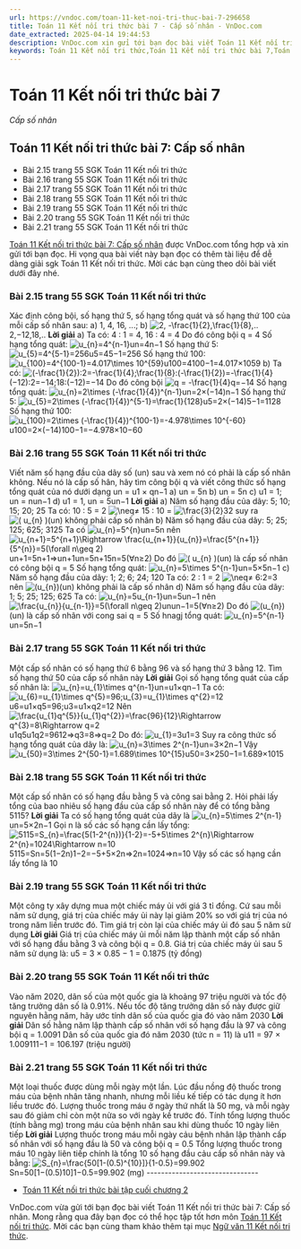 ```yaml
---
url: https://vndoc.com/toan-11-ket-noi-tri-thuc-bai-7-296658
title: Toán 11 Kết nối tri thức bài 7 - Cấp số nhân - VnDoc.com
date_extracted: 2025-04-14 19:44:53
description: VnDoc.com xin gửi tới bạn đọc bài viết Toán 11 Kết nối tri thức bài 7: Cấp số nhân. Mời các bạn cùng tham khảo chi tiết.
keywords: Toán 11 Kết nối tri thức,Toán 11 Kết nối tri thức bài 7,Toán lớp 11 Kết nối tri thức,toán 11 Kết nối tri thức với cuộc sống,bài tập toán 11 Kết nối tri thức với cuộc sống,giải sgk toán 11 kết nối tri thức,giải toán 11 kết nối tri thức,toán 11 kntt,toán 11 kết nối,toán 11,Toán 11 Kết nối tri thức bài 7 Cấp số nhân,cấp số nhân,bài 7 cấp số nhân
---
```


# Toán 11 Kết nối tri thức bài 7
 _Cấp số nhân_
## Toán 11 Kết nối tri thức bài 7: Cấp số nhân
  * Bài 2.15 trang 55 SGK Toán 11 Kết nối tri thức
  * Bài 2.16 trang 55 SGK Toán 11 Kết nối tri thức
  * Bài 2.17 trang 55 SGK Toán 11 Kết nối tri thức
  * Bài 2.18 trang 55 SGK Toán 11 Kết nối tri thức
  * Bài 2.19 trang 55 SGK Toán 11 Kết nối tri thức
  * Bài 2.20 trang 55 SGK Toán 11 Kết nối tri thức
  * Bài 2.21 trang 55 SGK Toán 11 Kết nối tri thức

[Toán 11 Kết nối tri thức bài 7: Cấp số nhân](<https://vndoc.com/toan-11-ket-noi-tri-thuc-bai-7-296658>) được VnDoc.com tổng hợp và xin gửi tới bạn đọc. Hi vọng qua bài viết này bạn đọc có thêm tài liệu để dễ dàng giải sgk Toán 11 Kết nối tri thức. Mời các bạn cùng theo dõi bài viết dưới đây nhé.
### Bài 2.15 trang 55 SGK Toán 11 Kết nối tri thức
Xác định công bội, số hạng thứ 5, số hạng tổng quát và số hạng thứ 100 của mỗi cấp số nhân sau:
a\) 1, 4, 16, ...;
b\) ![2, -\\frac{1}{2},\\frac{1}{8},..](https://i.vdoc.vn/data/image/blank.png)2,−12,18,..
**Lời giải**
a\) Ta có: 4 : 1 = 4, 16 : 4 = 4
Do đó công bội q = 4
Số hạng tổng quát: ![u_{n}=4^{n-1}](https://i.vdoc.vn/data/image/blank.png)un=4n−1
Số hạng thứ 5: ![u_{5}=4^{5-1}=256](https://i.vdoc.vn/data/image/blank.png)u5=45−1=256
Số hạng thứ 100: ![u_{100}=4^{100-1}=4.017\\times 10^{59}](https://i.vdoc.vn/data/image/blank.png)u100=4100−1=4.017×1059
b\) Ta có: ![\(-\\frac{1}{2}\):2=-\\frac{1}{4};\\frac{1}{8}:\(-\\frac{1}{2}\)=-\\frac{1}{4}](https://i.vdoc.vn/data/image/blank.png)\(−12\):2=−14;18:\(−12\)=−14
Do đó công bội ![q = -\\frac{1}{4}](https://i.vdoc.vn/data/image/blank.png)q=−14
Số hạng tổng quát: ![u_{n}=2\\times \(-\\frac{1}{4}\)^{n-1}](https://i.vdoc.vn/data/image/blank.png)un=2×\(−14\)n−1
Số hạng thứ 5: ![u_{5}=2\\times \(-\\frac{1}{4}\)^{5-1}=\\frac{1}{128}](https://i.vdoc.vn/data/image/blank.png)u5=2×\(−14\)5−1=1128
Số hạng thứ 100: ![u_{100}=2\\times \(-\\frac{1}{4}\)^{100-1}=-4.978\\times 10^{-60}](https://i.vdoc.vn/data/image/blank.png)u100=2×\(−14\)100−1=−4.978×10−60
### Bài 2.16 trang 55 SGK Toán 11 Kết nối tri thức
Viết năm số hạng đầu của dãy số \(un\) sau và xem nó có phải là cấp số nhân không. Nếu nó là cấp số hân, hãy tìm công bội q và viết công thức số hạng tổng quát của nó dưới dạng un = u1 × qn−1
a\) un = 5n
b\) un = 5n
c\) u1 = 1; un = nun−1
d\) u1 = 1, un = 5un−1
**Lời giải**
a\) Năm số hạng đầu của dãy: 5; 10; 15; 20; 25
Ta có: 10 : 5 = 2 ![\\neq](https://i.vdoc.vn/data/image/blank.png)≠ 15 : 10 = ![\\frac{3}{2}](https://i.vdoc.vn/data/image/blank.png)32 suy ra ![\( u_{n} \)](https://i.vdoc.vn/data/image/blank.png)\(un\) không phải cấp số nhân
b\) Năm số hạng đầu của dãy: 5; 25; 125; 625; 3125
Ta có ![u_{n}=5^{n}](https://i.vdoc.vn/data/image/blank.png)un=5n nên ![u_{n+1}=5^{n+1}\\Rightarrow \\frac{u_{n+1}}{u_{n}}=\\frac{5^{n+1}}{5^{n}}=5\(\\forall n\\geq 2\)](https://i.vdoc.vn/data/image/blank.png)un+1=5n+1⇒un+1un=5n+15n=5\(∀n≥2\)
Do đó ![\( u_{n} \)](https://i.vdoc.vn/data/image/blank.png)\(un\) là cấp số nhân có công bội q = 5
Số hạng tổng quát: ![u_{n}=5\\times 5^{n-1}](https://i.vdoc.vn/data/image/blank.png)un=5×5n−1
c\) Năm số hạng đầu của dãy: 1; 2; 6; 24; 120
Ta có: 2 : 1 = 2 ![\\neq](https://i.vdoc.vn/data/image/blank.png)≠ 6:2=3 nên ![\(u_{n}\)](https://i.vdoc.vn/data/image/blank.png)\(un\) không phải là cấp số nhân
d\) Năm số hạng đầu của dãy: 1; 5; 25; 125; 625
Ta có: ![u_{n}=5u_{n-1}](https://i.vdoc.vn/data/image/blank.png)un=5un−1 nên ![\\frac{u_{n}}{u_{n-1}}=5\(\\forall n\\geq 2\)](https://i.vdoc.vn/data/image/blank.png)unun−1=5\(∀n≥2\)
Do đó ![\(u_{n}\)](https://i.vdoc.vn/data/image/blank.png)\(un\) là cấp số nhân với cong sai q = 5
Số hnagj tổng quát: ![u_{n}=5^{n-1}](https://i.vdoc.vn/data/image/blank.png)un=5n−1
### Bài 2.17 trang 55 SGK Toán 11 Kết nối tri thức
Một cấp số nhân có số hạng thứ 6 bằng 96 và số hạng thứ 3 bằng 12. Tìm số hạng thứ 50 của cấp số nhân này
**Lời giải**
Gọi số hạng tổng quát của cấp số nhân là: ![u_{n}=u_{1}\\times q^{n-1}](https://i.vdoc.vn/data/image/blank.png)un=u1×qn−1
Ta có: ![u_{6}=u_{1}\\times q^{5}=96;u_{3}=u_{1}\\times q^{2}=12](https://i.vdoc.vn/data/image/blank.png)u6=u1×q5=96;u3=u1×q2=12
Nên ![\\frac{u_{1}q^{5}}{u_{1}q^{2}}=\\frac{96}{12}\\Rightarrow q^{3}=8\\Rightarrow q=2](https://i.vdoc.vn/data/image/blank.png)u1q5u1q2=9612⇒q3=8⇒q=2
Do đó: ![u_{1}=3](https://i.vdoc.vn/data/image/blank.png)u1=3
Suy ra công thức số hạng tổng quát của dãy là: ![u_{n}=3\\times 2^{n-1}](https://i.vdoc.vn/data/image/blank.png)un=3×2n−1
Vậy ![u_{50}=3\\times 2^{50-1}=1.689\\times 10^{15}](https://i.vdoc.vn/data/image/blank.png)u50=3×250−1=1.689×1015
### Bài 2.18 trang 55 SGK Toán 11 Kết nối tri thức
Một cấp số nhân có số hạng đầu bằng 5 và công sai bằng 2. Hỏi phải lấy tổng của bao nhiêu số hạng đầu của cấp số nhân này để có tổng bằng 5115?
**Lời giải**
Ta có số hạng tổng quát của dãy là ![u_{n}=5\\times 2^{n-1}](https://i.vdoc.vn/data/image/blank.png)un=5×2n−1
Gọi n là số các số hạng cần lấy tổng:
![5115=S_{n}=\\frac{5\(1-2^{n}\)}{1-2}=-5+5\\times 2^{n}\\Rightarrow 2^{n}=1024\\Rightarrow n=10](https://i.vdoc.vn/data/image/blank.png)5115=Sn=5\(1−2n\)1−2=−5+5×2n⇒2n=1024⇒n=10
Vậy số các số hạng cần lấy tổng là 10
### Bài 2.19 trang 55 SGK Toán 11 Kết nối tri thức
Một công ty xây dựng mua một chiếc máy ủi với giá 3 tỉ đồng. Cứ sau mỗi năm sử dụng, giá trị của chiếc máy ủi này lại giảm 20% so với giá trị của nó trong năm liền trước đó. Tìm giá trị còn lại của chiếc máy ủi đó sau 5 năm sử dụng
**Lời giải**
Giá trị của chiếc máy ủi mỗi năm lập thành một cấp số nhân với số hạng đầu bằng 3 và công bội q = 0.8.
Giá trị của chiếc máy ủi sau 5 năm sử dụng là: u5 = 3 × 0.85 − 1 = 0.1875 \(tỷ đồng\)
### Bài 2.20 trang 55 SGK Toán 11 Kết nối tri thức
Vào năm 2020, dân số của một quốc gia là khoảng 97 triệu người và tốc độ tăng trưởng dân số là 0.91%. Nếu tốc độ tăng trưởng dân số này được giữ nguyên hằng năm, hãy ước tính dân số của quốc gia đó vào năm 2030
**Lời giải**
Dân số hằng năm lập thành cấp số nhân với số hạng đầu là 97 và công bội q = 1.0091
Dân số của quốc gia đó năm 2030 \(tức n = 11\) là u11 = 97 × 1.009111−1 = 106.197 \(triệu người\)
### Bài 2.21 trang 55 SGK Toán 11 Kết nối tri thức
Một loại thuốc được dùng mỗi ngày một lần. Lúc đầu nồng độ thuốc trong máu của bệnh nhân tăng nhanh, nhưng mỗi liều kế tiếp có tác dụng ít hơn liều trước đó. Lượng thuốc trong máu ở ngày thứ nhất là 50 mg, và mỗi ngày sau đó giảm chỉ còn một nửa so với ngày kề trước đó. Tính tổng lượng thuốc \(tính bằng mg\) trong máu của bệnh nhân sau khi dùng thuốc 10 ngày liên tiếp
**Lời giải**
Lượng thuốc trong máu mỗi ngày cảu bệnh nhân lập thành cấp số nhân với số hạng đầu là 50 và công bội q = 0.5
Tổng lượng thuốc trong máu 10 ngày liên tiếp chính là tổng 10 số hạng đầu cảu cấp số nhân này và bằng: ![S_{n}=\\frac{50\[1-\(0.5\)^{10}\]}{1-0.5}=99.902](https://i.vdoc.vn/data/image/blank.png)Sn=50\[1−\(0.5\)10\]1−0.5=99.902 \(mg\)
\-------------------------------
  * [Toán 11 Kết nối tri thức bài tập cuối chương 2](<https://vndoc.com/toan-11-ket-noi-tri-thuc-bai-tap-cuoi-chuong-2-296661>)

VnDoc.com vừa gửi tới bạn đọc bài viết Toán 11 Kết nối tri thức bài 7: Cấp số nhân. Mong rằng qua đây bạn đọc có thể học tập tốt hơn môn [Toán 11 Kết nối tri thức](<https://vndoc.com/toan-11-ket-noi-tri-thuc>). Mời các bạn cùng tham khảo thêm tại mục [Ngữ văn 11 Kết nối tri thức](<https://vndoc.com/ngu-van-11-ket-noi-tri-thuc>).
